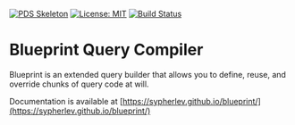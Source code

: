 [![PDS Skeleton](https://img.shields.io/badge/pds-skeleton-blue.svg?style=flat-square)](https://github.com/php-pds/skeleton) [![License: MIT](https://img.shields.io/badge/License-MIT-yellow.svg)](https://opensource.org/licenses/MIT) [![Build Status](https://travis-ci.org/sypherlev/blueprint.svg?branch=master)](https://travis-ci.org/sypherlev/blueprint)

# Blueprint Query Compiler

Blueprint is an extended query builder that allows you to define, reuse, and override chunks of query code at will.

Documentation is available at [https://sypherlev.github.io/blueprint/](https://sypherlev.github.io/blueprint/)
